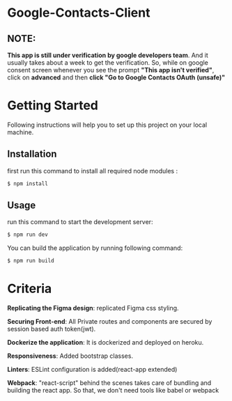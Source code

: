 # Google-Contacts-Client

## NOTE:

**This app is still under verification by google developers team**. And it usually takes about a week to get the verification.
So, while on google consent screen whenever you see the prompt **"This app isn't verified"**, click on **advanced** and then **click "Go to Google Contacts OAuth (unsafe)"**

# Getting Started

Following instructions will help you to set up this project on your local
machine.

## Installation

first run this command to install all required node modules :

```sh
$ npm install
```

## Usage

run this command to start the development server:

```sh
$ npm run dev
```

You can build the application by running following command:

```sh
$ npm run build
```

# Criteria

**Replicating the Figma design**: replicated Figma css styling.

**Securing Front-end**: All Private routes and components are secured by session based auth token(jwt).

**Dockerize the application**: It is dockerized and deployed on heroku.

**Responsiveness**: Added bootstrap classes.

**Linters**: ESLint configuration is added(react-app extended)

**Webpack**: "react-script" behind the scenes takes care of bundling and building the react app. So that, we don't need tools like babel or webpack
